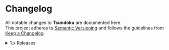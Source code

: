 # Changelog

All notable changes to **Tsundoku** are documented here.  
This project adheres to [Semantic Versioning](https://semver.org/) and follows the guidelines from [Keep a Changelog](https://keepachangelog.com).

<details>
<summary>1.x Releases</summary>

### 1.3.2 - 
#### Changed
- Updated all **Avalonia** libs to `11.3.3`
- Updated **NLog** to `6.0.2`
- Added search support when adding new series, basically a list will popup on the left and you can select the one you want to add
X Added goodreads import support
#### Fixed
- Fixed styling issue within ComboBo boxe selection
- Added `Hentai` as a filter option, prior it would show up but would not be selectable
- Fixed crash introduced in last version when selecting a genre as a filter option
- Fixed issue where changing a series demographic woudl cause the percentages to not calculate properly
X Fixed issue where closing the main window while other windows were up would not just close all windows

### 1.3.1 – 2025-06-27
#### Changed
- Updated all **Avlonia** libs to `11.3.2`
- Updated logging format message

#### Fixed
- Changing rating or volumes read for a series no longer clears/resets the value amount

### 1.3.0 – 2025-06-22
#### Changed
- Updated **NLog** to `6.0.0`
- Added **Hentai** to genre list
- Added **Supervisor** as a valid staff role
- Added support for new MangaDex languages: `Albanian, Belarusian, Bosnian, Galician, Gujarati, Icelandic, Kannada, Latvian, Macedonian, Malayalam, Marathi, Punjabi, Slovenian, Telugu, and Urdu`
- Improved Discord rich presence to show the series the user is editing if clicked, shows the title and format
- Added a loading dialog for long-running operations (e.g., importing or exporting data)
- Removed support for the following currencies: `₣, ₻`
- Added support for the following currencies: `Rp, RM, R$, ₪, ₴, zł, Ft, Kč, kr, lei, ৳, ₮, KM, Br, L, din, ден, ر.س, د.إ, د.ك, Rs`
- Changed maximum value format to `0000000000000000.00`
- App will automatically clean up unused cover images on startup
- Added supports for importing collections from Libib via their csv export

#### Performance Improvements
- Improved performance of the AniList client
- Improved performance of the MangaDex client
- Improved cover-image downloading

#### Fixed
- Series with missing cover images now automatically retrieve a new cover on refresh
- Clicking a button for an already open window now sets the focus to that window
- Fixed currency-symbol placement in collection and series value amounts based on locale
- Extended MangaDex description parser to handle additional edge cases (refresh a series to apply)
- Fixed MangaDex staff-name retrieval to correctly return both native and full names
- When searching by title (without ID), MangaDex and AniList API calls are now ordered by relevance to improve matching for ambiguous titles
- Editing Series window now correctly displays the title in the selected language (instead of always using Romaji)
- Series description now defaults to the original language if an English description is not available for MangaDex entries

### 1.2.0 – 2025-06-14
#### Changed
- Updated **System.Drawing.Common** to `v9.0.6`  
- Updated **System.Linq.Dynamic.Core** to `v1.6.6`  
- Updated **Microsoft.Extensions.Http** to `v9.0.6`  
- Renamed **Value** to **Total Value** in the *Add New Series* window
- Updated **Publisher, Staff, & Description** series card text to be bold

#### Fixed
- Resolved issue where refreshing a series with a changed status would break the UI layout until hovered  
- Fixed bug where changing a cover via URL failed due to folder permission errors  
- Fixed issue where a successful refresh would delete the cover filename  

### 1.1.0 – 2025-06-08
#### Changed
- Updated Avalonia to **v11.3.1**  
- Updated DiscordRichPresence to **v1.3.0.28**  
- Updated DynamicData to **v9.4.1**  
- Updated NLog to **v5.5.0**  
- Updated System.Linq.Dynamic.Core to **v1.6.5**  
- Updated Projektanker.Icons.Avalonia.FontAwesome to **v9.6.2**  
- Centered **Genres** title in the Series Edit Window  
- Added padding to the top of the Series Edit Window buttons  
- Reduced Settings Window max height to **845**  
- Renamed **Mean Score** to **Mean Rating** in the Statistics window.

#### Fixed
- Make series title text copyable by clicking on it.  
- Correct Mean Rating calculation logic.  
- Ensure the log file is created on first run.  
- Enable the Series Edit button to fire properly.  
- Prevent “refresh” from duplicating series cards.  
- Display the app icon at its intended size.  
- Hover title now displays correctly  
- Full series title is copied on click if the series card title text overflows

</details>

<!--
<details>
<summary>1.0.0 – 2025-05-01</summary>

### Added
- Initial release of Tsundoku.
- Basic series lookup (MangaDex + AniList).
- Series card UI with title, cover image, and stats.

</details>
-->

</details>
